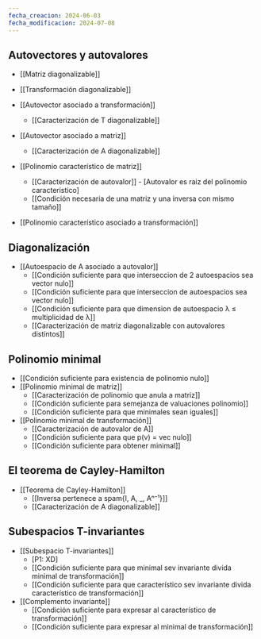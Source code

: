 ```yaml
---
fecha_creacion: 2024-06-03
fecha_modificacion: 2024-07-08
---
```

## Autovectores y autovalores
 - [[Matriz diagonalizable]]
 - [[Transformación diagonalizable]]

 - [[Autovector asociado a transformación]]
    - [[Caracterización de T diagonalizable]]
 - [[Autovector asociado a matriz]]
    - [[Caracterización de A diagonalizable]]
 - [[Polinomio característico de matriz]]
    - [[Caracterización de autovalor]] - [Autovalor es raiz del polinomio caracteristico]
    - [[Condición necesaria de una matriz y una inversa con mismo tamaño]]
 - [[Polinomio característico asociado a transformación]]

## Diagonalización
 - [[Autoespacio de A asociado a autovalor]]
    - [[Condición suficiente para que interseccion de 2 autoespacios sea vector nulo]]
    - [[Condición suficiente para que interseccion de autoespacios sea vector nulo]]
    - [[Condición suficiente para que dimension de autoespacio λ ≤ multiplicidad de λ]]
    - [[Caracterización de matriz diagonalizable con autovalores distintos]]
## Polinomio minimal
 - [[Condición suficiente para existencia de polinomio nulo]]
 - [[Polinomio minimal de matriz]]
    - [[Caracterización de polinomio que anula a matriz]]
    - [[Condición suficiente para semejanza de valuaciones polinomio]]
    - [[Condición suficiente para que minimales sean iguales]]
 - [[Polinomio minimal de transformación]]
    - [[Caracterización de autovalor de A]]
    - [[Condición suficiente para que p(v) = vec nulo]]
    - [[Condición suficiente para obtener minimal]]

## El teorema de Cayley-Hamilton
 - [[Teorema de Cayley-Hamilton]]
    - [[Inversa pertenece a spam{I, A, _, Aⁿ⁻¹}]]
    - [[Caracterización de A diagonalizable]]

## Subespacios T-invariantes
 - [[Subespacio T-invariantes]]
    - [P1: XD]
    - [[Condición suficiente para que minimal sev invariante divida minimal de transformación]]
    - [[Condición suficiente para que característico sev invariante divida característico de transformación]]
 - [[Complemento invariante]]
    - [[Condición suficiente para expresar al característico de transformación]]
    - [[Condición suficiente para expresar al minimal de transformación]]